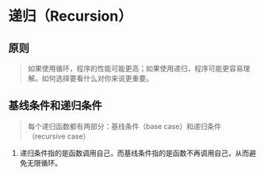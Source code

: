 # 递归（Recursion）

## 原则
> 如果使用循环，程序的性能可能更高；如果使用递归，程序可能更容易理解。如何选择要看什么对你来说更重要。

## 基线条件和递归条件
> 每个递归函数都有两部分：基线条件（base case）和递归条件（recursive case）

1. 递归条件指的是函数调用自己，而基线条件指的是函数不再调用自己，从而避免无限循环。
